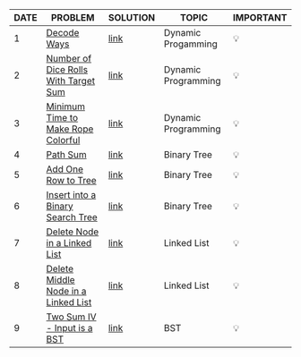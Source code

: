 | DATE | PROBLEM                                                                                                                   | SOLUTION                                                                                                               | TOPIC               | IMPORTANT |
| ---- | ------------------------------------------------------------------------------------------------------------------------- | ---------------------------------------------------------------------------------------------------------------------- | ------------------- | --------- |
| 1    | [Decode Ways](https://leetcode.com/problems/decode-ways/)                                                                 | [link]()                                                                                                               | Dynamic Progamming  | 💡        |
| 2    | [Number of Dice Rolls With Target Sum](https://leetcode.com/problems/number-of-dice-rolls-with-target-sum/)               | [link](https://github.com/utkarsh006/LeetCode-Grind/tree/main/OCT%20CHALLENGES)                                        | Dynamic Programming | 💡        |
| 3   | [Minimum Time to Make Rope Colorful](https://leetcode.com/problems/minimum-time-to-make-rope-colorful/)                   | [link](https://github.com/utkarsh006/LeetCode-Grind/tree/main/OCT%20CHALLENGES)                                        | Dynamic Programming | 💡        |
| 4    | [Path Sum](https://leetcode.com/problems/path-sum/)                                                                       | [link](https://github.com/Shweta2024/LeetCode-Grind/blob/OCT4/OCT%20CHALLENGES/OCT-4_Path-Sum.cpp)                     | Binary Tree         | 💡        |
| 5    | [Add One Row to Tree](https://leetcode.com/problems/add-one-row-to-tree/)                                                 | [link](https://github.com/Shweta2024/LeetCode-Grind/blob/OCT5/OCT%20CHALLENGES/OCT-5_Add-One-Row-to-Tree.cpp)          | Binary Tree         | 💡        |
| 6    | [Insert into a Binary Search Tree](https://leetcode.com/problems/insert-into-a-binary-search-tree/)                       | [link](https://github.com/utkarsh006/LeetCode-Grind/blob/OCT6/OCT%20CHALLENGES/OCT-6_Insert-into-a-Binary-Search-Tree) | Binary Tree         | 💡        |
| 7    | [Delete Node in a Linked List](https://leetcode.com/problems/delete-node-in-a-linked-list/)                               | [link]()                                                                                                               | Linked List         | 💡        |
| 8    | [Delete Middle Node in a Linked List](https://leetcode.com/problems/delete-the-middle-node-of-a-linked-list/submissions/) | [link](https://github.com/utkarsh006/LeetCode-Grind/blob/OCT%20CHALLENGES/OCT-15_Delete_Middle_element.cpp)            | Linked List         | 💡        |
| 9    | [Two Sum IV - Input is a BST](https://leetcode.com/problems/two-sum-iv-input-is-a-bst/)                                   | [link]()                                                                                                               | BST                 | 💡        |
